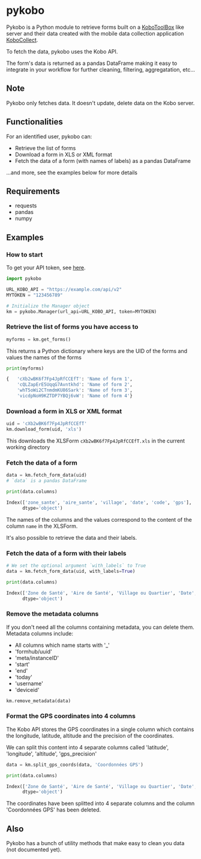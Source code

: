 # pykobo

Pykobo is a Python module to retrieve forms built on a [KoboToolBox](https://www.kobotoolbox.org/) like server and their data created with the mobile data collection application [KoboCollect](https://play.google.com/store/apps/details?id=org.koboc.collect.android).

To fetch the data, pykobo uses the Kobo API.

The form's data is returned as a pandas DataFrame making it easy to integrate in your workflow for further cleaning, filtering, aggregatation, etc...  

## Note
Pykobo only fetches data. It doesn't update, delete data on the Kobo server.

## Functionalities
For an identified user, pykobo can:
* Retrieve the list of forms 
* Download a form in XLS or XML format
* Fetch the data of a form (with names of labels) as a pandas DataFrame

...and more, see the examples below for more details


## Requirements
* requests
* pandas
* numpy

## Examples

### How to start

To get your API token, see [here](https://support.kobotoolbox.org/api.html#getting-your-api-token).

```python
import pykobo

URL_KOBO_API = "https://example.com/api/v2"
MYTOKEN = "123456789"

# Initialize the Manager object
km = pykobo.Manager(url_api=URL_KOBO_API, token=MYTOKEN)
```

### Retrieve the list of forms you have access to

```python
myforms = km.get_forms()

```
This returns a Python dictionary where keys are the UID of the forms and values the names of the forms

```python
print(myforms)

{   'cXb2wBK6f7Fp4JpRfCCEfT': 'Name of form 1',
    'cQLZapErE5UqqG7Avntkhd': 'Name of form 2',
    'whT5oWi2CTnmdmKU86Sark': 'Name of form 3',
    'vicdpNoH9KZTDP7YBQj6vW': 'Name of form 4'}
```
### Download a form in XLS or XML format

```python
uid = 'cXb2wBK6f7Fp4JpRfCCEfT'
km.download_form(uid, 'xls')
```

This downloads the XLSForm `cXb2wBK6f7Fp4JpRfCCEfT.xls` in the current working directory

### Fetch the data of a form

```python
data = km.fetch_form_data(uid)
# `data` is a pandas DataFrame

print(data.columns)

Index(['zone_sante', 'aire_sante', 'village', 'date', 'code', 'gps'],
      dtype='object')
```

The names of the columns and the values correspond to the content of the column `name` in the XLSForm.

It's also possible to retrieve the data and their labels.

### Fetch the data of a form with their labels

```python
# We set the optional argument `with_labels` to True
data = km.fetch_form_data(uid, with_labels=True)

print(data.columns)

Index(['Zone de Santé', 'Aire de Santé', 'Village ou Quartier', 'Date', 'Code', 'Coordonnées GPS'],
      dtype='object')
```

### Remove the metadata columns

If you don't need all the columns containing metadata, you can delete them.
Metadata columns include:
* All columns which name starts with '_'
* 'formhub/uuid'
* 'meta/instanceID'
* 'start'
* 'end'
* 'today'
* 'username'
* 'deviceid'

```python
km.remove_metadata(data)
```

### Format the GPS coordinates into 4 columns

The Kobo API stores the GPS coordinates in a single column which contains the longitude, latitude, altitude and the precision of the coordinates.

We can split this content into 4 separate columns called 'latitude', 'longitude', 'altitude', 'gps_precision'
```python
data = km.split_gps_coords(data, 'Coordonnées GPS')

print(data.columns)

Index(['Zone de Santé', 'Aire de Santé', 'Village ou Quartier', 'Date', 'Code', 'latitude', 'longitude', 'altitude', 'gps_precision'],
      dtype='object')
```
The coordinates have been splitted into 4 separate columns and the column 'Coordonnées GPS' has been deleted.

## Also
Pykobo has a bunch of utility methods that make easy to clean you data (not documented yet).